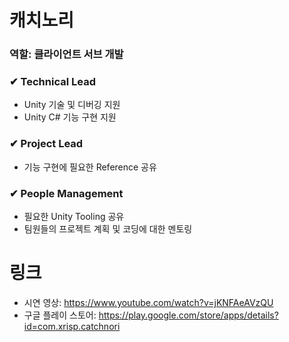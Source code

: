 # 캐치노리
### 역할: 클라이언트 서브 개발
### ✔ Technical Lead
  - Unity 기술 및 디버깅 지원
  - Unity C# 기능 구현 지원
### ✔ Project Lead
  - 기능 구현에 필요한 Reference 공유
### ✔ People Management
  - 필요한 Unity Tooling 공유
  - 팀원들의 프로젝트 계획 및 코딩에 대한 멘토링
  

# 링크
 * 시연 영상: https://www.youtube.com/watch?v=jKNFAeAVzQU
 * 구글 플레이 스토어: https://play.google.com/store/apps/details?id=com.xrisp.catchnori
